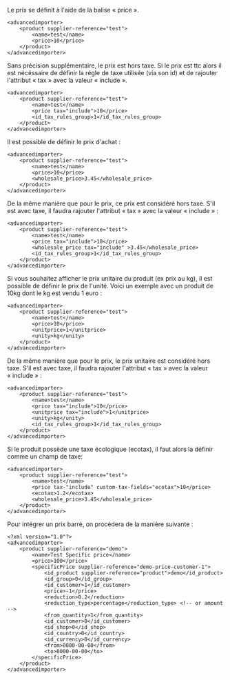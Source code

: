 Le prix se définit à l'aide de la balise « price ».
```
<advancedimporter>
    <product supplier-reference="test">
        <name>test</name>
        <price>10</price>
    </product>
</advancedimporter>
```

Sans précision supplémentaire, le prix est hors taxe. Si le prix est ttc alors il est nécéssaire de définir la régle de taxe utilisée (via son id) et de rajouter l'attribut « tax » avec la valeur « include ».
```
<advancedimporter>
    <product supplier-reference="test">
        <name>test</name>
        <price tax="include">10</price>
        <id_tax_rules_group>1</id_tax_rules_group>
    </product>
</advancedimporter>
```

Il est possible de définir le prix d'achat :
```
<advancedimporter>
    <product supplier-reference="test">
        <name>test</name>
        <price>10</price>
        <wholesale_price>3.45</wholesale_price>
    </product>
</advancedimporter>
```

De la même manière que pour le prix, ce prix est considéré hors taxe. S'il est avec taxe, il faudra rajouter l'attribut « tax » avec la valeur « include » :
```
<advancedimporter>
    <product supplier-reference="test">
        <name>test</name>
        <price tax="include">10</price>
        <wholesale_price tax="include" >3.45</wholesale_price>
        <id_tax_rules_group>1</id_tax_rules_group>
    </product>
</advancedimporter>
```

Si vous souhaitez afficher le prix unitaire du produit (ex prix au kg), il est possible de définir le prix de l'unité. Voici un exemple avec un produit de 10kg dont le kg est vendu 1 euro :
```
<advancedimporter>
    <product supplier-reference="test">
        <name>test</name>
        <price>10</price>
        <unitprice>1</unitprice>
        <unity>kg</unity>
    </product>
</advancedimporter>
```

De la même manière que pour le prix, le prix unitaire est considéré hors taxe. S'il est avec taxe, il faudra rajouter l'attribut « tax » avec la valeur « include » :
```
<advancedimporter>
    <product supplier-reference="test">
        <name>test</name>
        <price tax="include">10</price>
        <unitprice tax="include">1</unitprice>
        <unity>kg</unity>
        <id_tax_rules_group>1</id_tax_rules_group>
    </product>
</advancedimporter>
```

Si le produit possède une taxe écologique (ecotax), il faut alors la définir comme un champ de taxe:
```
<advancedimporter>
    <product supplier-reference="test">
        <name>test</name>
        <price tax-"include" custom-tax-fields="ecotax">10</price>
        <ecotax>1.2</ecotax>
        <wholesale_price>3.45</wholesale_price>
    </product>
</advancedimporter>
```

Pour intégrer un prix barré, on procédera de la manière suivante :

```
<?xml version="1.0"?>
<advancedimporter>
    <product supplier-reference="demo">
        <name>Test Specific price</name>
        <price>100</price>
        <specificPrice supplier-reference="demo-price-customer-1">
            <id_product supplier-reference="product">demo</id_product>
            <id_group>0</id_group>
            <id_customer>1</id_customer>
            <price>-1</price>
            <reduction>0.2</reduction>
            <reduction_type>percentage</reduction_type> <!-- or amount -->
            <from_quantity>1</from_quantity>
            <id_customer>0</id_customer>
            <id_shop>0</id_shop>
            <id_country>0</id_country>
            <id_currency>0</id_currency>
            <from>0000-00-00</from>
            <to>0000-00-00</to>
        </specificPrice>
    </product>
</advancedimporter>
```
